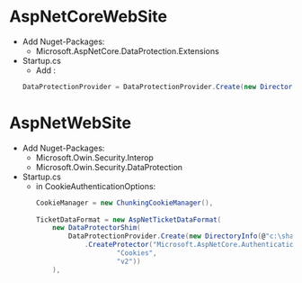 # AspNetCoreWebSite
* Add Nuget-Packages:
	* Microsoft.AspNetCore.DataProtection.Extensions
* Startup.cs
	* Add : 
	```C# 
	DataProtectionProvider = DataProtectionProvider.Create(new DirectoryInfo(@"c:\shared-auth-ticket-keys\"))
	```

# AspNetWebSite

* Add Nuget-Packages: 
	* Microsoft.Owin.Security.Interop
	* Microsoft.Owin.Security.DataProtection
* Startup.cs
	* in CookieAuthenticationOptions: 
		```C#
		CookieManager = new ChunkingCookieManager(),
				
		TicketDataFormat = new AspNetTicketDataFormat( 
			new DataProtectorShim(
				DataProtectionProvider.Create(new DirectoryInfo(@"c:\shared-auth-ticket-keys\"))
					.CreateProtector("Microsoft.AspNetCore.Authentication.Cookies.CookieAuthenticationMiddleware",
							"Cookies", 
							"v2"))
			),
		```
	
